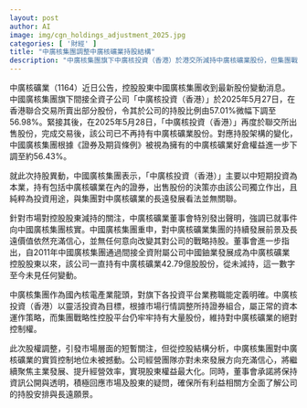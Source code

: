 ```yaml
---
layout: post
author: AI
image: img/cgn_holdings_adjustment_2025.jpg
categories: [ '財經' ]
title: "中廣核集團調整中廣核礦業持股結構"
description: "中廣核集團旗下中廣核投資（香港）於港交所減持中廣核礦業股份，但集團戰略性控股平台仍維持公司絕對控制權，對發展前景充滿信心，並強調此次資本操作與長遠戰略無關。"
---
```

中廣核礦業（1164）近日公告，控股股東中國廣核集團收到最新股份變動消息。中國廣核集團旗下間接全資子公司「中廣核投資（香港）」於2025年5月27日，在香港聯合交易所賣出部分股份，令其於公司的持股比例由57.01%微幅下調至56.98%。緊接其後，在2025年5月28日，「中廣核投資（香港）」再度於聯交所出售股份，完成交易後，該公司已不再持有中廣核礦業股份。對應持股架構的變化，中國廣核集團根據《證券及期貨條例》被視為擁有的中廣核礦業好倉權益進一步下調至約56.43%。

就此次持股異動，中國廣核集團表示，「中廣核投資（香港）」主要以中短期投資為本業，持有包括中廣核礦業在內的證券，出售股份的決策亦由該公司獨立作出，且純粹為投資用途，與集團對中廣核礦業的長遠發展看法並無關聯。

針對市場對控股股東減持的關注，中廣核礦業董事會特別發出聲明，強調已就事件向中國廣核集團核實。中國廣核集團重申，對中廣核礦業集團的持續發展前景及長遠價值依然充滿信心，並無任何意向改變其對公司的戰略持股。董事會進一步指出，自2011年中國廣核集團通過間接全資附屬公司中國鈾業發展成為中廣核礦業控股股東以來，該公司一直持有中廣核礦業42.79億股股份，從未減持，這一數字至今未見任何變動。

中廣核集團作為國內核電產業龍頭，對旗下各投資平台業務職能定義明確。中廣核投資（香港）以靈活投資為目標，根據市場行情調整所持證券組合，屬正常的資本運作策略，而集團戰略性控股平台仍牢牢持有大量股份，維持對中廣核礦業的絕對控制權。

此次股權調整，引發市場層面的短暫關注，但從控股結構分析，中廣核集團對中廣核礦業的實質控制地位未被撼動。公司經營團隊亦對未來發展方向充滿信心，將繼續聚焦主業發展、提升經營效率，實現股東權益最大化。同時，董事會承諾將保持資訊公開與透明，積極回應市場及股東的疑問，確保所有利益相關方全面了解公司的持股安排與長遠願景。